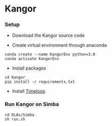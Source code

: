 # Kangor

### Setup ###
* Download the Kangor source code 

* Create virtual environment through anaconda
```
conda create --name KangorEnv python=3.8
conda activate KangorEnv
```
* Install packages
   
```
cd Kangor
pip install -r requirements.txt
```

* Install [Timeloop](https://timeloop.csail.mit.edu/timeloop)

### Run Kangor on Simba ###

```
cd DLAs/Simba
sh run.sh
```


